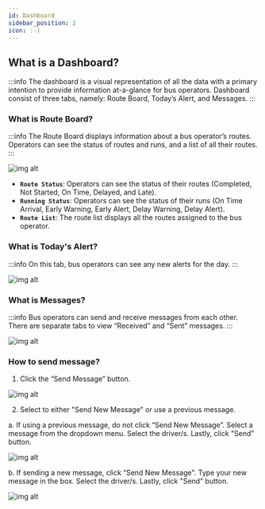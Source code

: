 ```yaml
---
id: Dashboard
sidebar_position: 2
icon: :-)
---
```


## What is a Dashboard?

:::info
The dashboard is a visual representation of all the data with a primary intention to provide information at-a-glance for bus operators. Dashboard consist of three tabs, namely: Route Board, Today’s Alert, and Messages.
:::

### What is Route Board?

:::info
The Route Board displays information about a bus operator’s routes. Operators can see the status of routes and runs, and a list of all their routes.
:::

![img alt](/img/dashboard-route-board.png)

- **`Route Status`**: Operators can see the status of their routes (Completed, Not Started, On Time, Delayed, and Late).
- **`Running Status`**: Operators can see the status of their runs (On Time Arrival, Early Warning, Early Alert, Delay Warning, Delay Alert).
- **`Route List`**: The route list displays all the routes assigned to the bus operator.

### What is Today's Alert?

:::info
On this tab, bus operators can see any new alerts for the day.
:::

![img alt](/img/dashboard-todays-alert.png)

### What is Messages?

:::info
Bus operators can send and receive messages from each other. There are separate tabs to view “Received” and “Sent” messages.
:::

![img alt](/img/dashboard-message.png)

### How to send message?

1. Click the “Send Message” button.

![img alt](/img/dashboard-message-send.png)

2. Select to either "Send New Message" or use a previous message.

a. If using a previous message, do not click “Send New Message”. Select a message from the dropdown menu. Select the driver/s. Lastly, click "Send" button.

![img alt](/img/dashboard-message-send-message-previous-message.png)

b. If sending a new message, click “Send New Message". Type your new message in the box. Select the driver/s. Lastly, click "Send" button.

![img alt](/img/dashboard-message-send-message-new-message.png)
